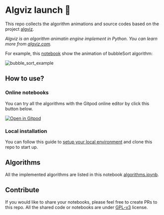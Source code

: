 # Algviz launch 🚀

This repo collects the algorithm animations and source codes based on the project [algviz](https://github.com/zjl9959/algviz).

*Algviz is an algorithm animatin engine implement in Python. You can learn more from [algviz.com](https://algviz.com/).*

For example, this [notebook](notebooks/classic/BubbleSort.ipynb) show the animation of bubbleSort algorithm:

![bubble_sort_example](https://cdn.jsdelivr.net/gh/zjl9959/algviz-launch@master/svgs/BubbleSort.svg)

## How to use?

### Online notebooks

You can try all the algorithms with the Gitpod online editor by click this button below.

[![Open in Gitpod](https://gitpod.io/button/open-in-gitpod.svg)](https://gitpod.io/#https://github.com/zjl9959/algviz-launch)

### Local installation

You can follow this guide to [setup your local environment](https://algviz.com/en/installation.html) and clone this repo to start up.

## Algorithms

All the implemented algorithms are listed in this notebook [algorithms.ipynb](notebooks/algorithms.ipynb).

## Contribute

If you would like to share your notebooks, please feel free to create PRs to this repo. All the shared code or notebooks are under [GPL-v3](LICENSE) license.
